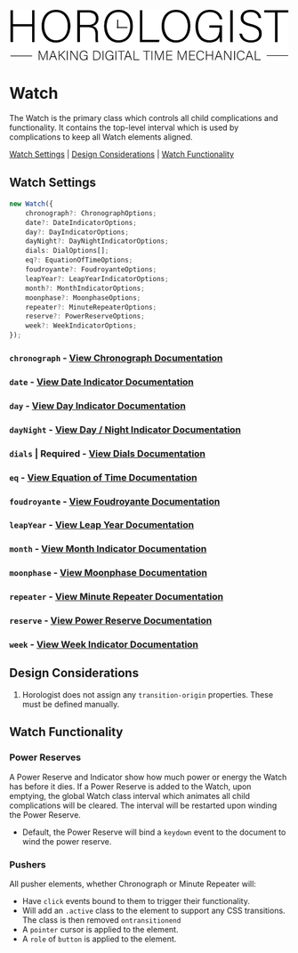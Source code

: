 <p align="center">
  <img src="/assets/logo-horologist.svg" alt="Horologist Logo - Making digital time mechanical" width="500" />
</p>

# Watch

The Watch is the primary class which controls all child complications and functionality. It contains
the top-level interval which is used by complications to keep all Watch elements aligned.

[Watch Settings](#watch-settings) | [Design Considerations](#design-considerations) |
[Watch Functionality](#watch-functionality)

## Watch Settings

```ts
new Watch({
    chronograph?: ChronographOptions;
    date?: DateIndicatorOptions;
    day?: DayIndicatorOptions;
    dayNight?: DayNightIndicatorOptions;
    dials: DialOptions[];
    eq?: EquationOfTimeOptions;
    foudroyante?: FoudroyanteOptions;
    leapYear?: LeapYearIndicatorOptions;
    month?: MonthIndicatorOptions;
    moonphase?: MoonphaseOptions;
    repeater?: MinuteRepeaterOptions;
    reserve?: PowerReserveOptions;
    week?: WeekIndicatorOptions;
});
```

### `chronograph` - [View Chronograph Documentation](../Chronograph/)

### `date` - [View Date Indicator Documentation](../DateIndicator/)

### `day` - [View Day Indicator Documentation](../DayIndicator/)

### `dayNight` - [View Day / Night Indicator Documentation](../DayNightIndicator/)

### `dials` | Required - [View Dials Documentation](../Dial/)

### `eq` - [View Equation of Time Documentation](../EquationOfTime/)

### `foudroyante` - [View Foudroyante Documentation](../Foudroyante/)

### `leapYear` - [View Leap Year Documentation](../LeapYearIndicator/)

### `month` - [View Month Indicator Documentation](../MonthIndicator/)

### `moonphase` - [View Moonphase Documentation](../Moonphase/)

### `repeater` - [View Minute Repeater Documentation](../MinuteRepeater/)

### `reserve` - [View Power Reserve Documentation](../PowerReserve/)

### `week` - [View Week Indicator Documentation](../WeekIndicator/)

## Design Considerations

1. Horologist does not assign any `transition-origin` properties. These must be defined manually.

## Watch Functionality

### Power Reserves

A Power Reserve and Indicator show how much power or energy the Watch has before it dies. If a Power
Reserve is added to the Watch, upon emptying, the global Watch class interval which animates all
child complications will be cleared. The interval will be restarted upon winding the Power Reserve.

-   Default, the Power Reserve will bind a `keydown` event to the document to wind the power
    reserve.

### Pushers

All pusher elements, whether Chronograph or Minute Repeater will:

-   Have `click` events bound to them to trigger their functionality.
-   Will add an `.active` class to the element to support any CSS transitions. The class is then
    removed `ontransitionend`
-   A `pointer` cursor is applied to the element.
-   A `role` of `button` is applied to the element.
